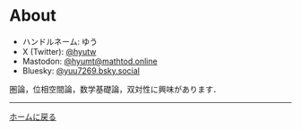 # About

- ハンドルネーム: ゆう
- X (Twitter): [@hyutw](https://twitter.com/hyutw)
- Mastodon: [@hyumt@mathtod.online](https://mathtod.online/@hyumt)
- Bluesky: [@yuu7269.bsky.social](https://bsky.app/profile/yuu7269.bsky.social)

圏論，位相空間論，数学基礎論，双対性に興味があります．

---

[ホームに戻る](index.md)
